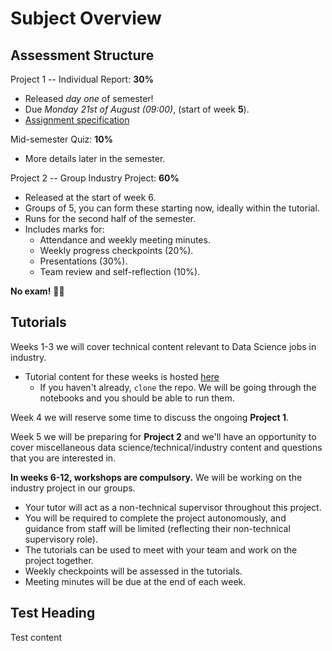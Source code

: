 # Subject Overview

## Assessment Structure
Project 1 -- Individual Report: **30%**
- Released *day one* of semester!
- Due *Monday 21st of August (09:00)*, (start of week **5**).
- [Assignment specification](https://www.overleaf.com/project/6487b326d555f7d3313a4de2)

Mid-semester Quiz: **10%**
- More details later in the semester.

Project 2 -- Group Industry Project: **60%**
- Released at the start of week 6.
- Groups of 5, you can form these starting now, ideally within the tutorial.
- Runs for the second half of the semester.
- Includes marks for:
  - Attendance and weekly meeting minutes.
  - Weekly progress checkpoints (20%).
  - Presentations (30%).
  - Team review and self-reflection (10%).

**No exam!** 🥳🎉

## Tutorials

Weeks 1-3 we will cover technical content relevant to Data Science jobs in industry.
- Tutorial content for these weeks is hosted [here](https://github.com/VoLKyyyOG/MAST30034_Python/tree/main/tutorials)
  - If you haven't already, `clone` the repo. We will be going through the notebooks and you should be able to run them.

Week 4 we will reserve some time to discuss the ongoing **Project 1**.

Week 5 we will be preparing for **Project 2** and we'll have an opportunity to cover miscellaneous data science/technical/industry content and questions that you are interested in.

**In weeks 6-12, workshops are compulsory.** We will be working on the industry project in our groups.
- Your tutor will act as a non-technical supervisor throughout this project.
- You will be required to complete the project autonomously, and guidance from staff will be limited (reflecting their non-technical supervisory role).
- The tutorials can be used to meet with your team and work on the project together.
- Weekly checkpoints will be assessed in the tutorials.
- Meeting minutes will be due at the end of each week.

## Test Heading

Test content

<!--
## Tentative Lecture Schedule

<table>
<thead>
  <tr>
    <th>Week</th>
    <th>Lecturer</th>
    <th>Content</th>
  </tr>
</thead>
<tbody>
  <tr>
    <td>Week 1</td>
    <td>Tim Miller</td>
    <td>Trust, Power, and Machines</td>
  </tr>
  <tr>
    <td>Week 2</td>
    <td>Tim Miller</td>
    <td>History of AI</td>
  </tr>
  <tr>
    <td>Week 3</td>
    <td>Simon Coghlan</td>
    <td>Utilitarianism and Deontology</td>
  </tr>
  <tr>
    <td>Week 4</td>
    <td>Simon Coghlan</td>
    <td>Virtue and Care Ethics</td>
  </tr>
  <tr>
    <td>Week 5</td>
    <td>Simon Coghlan</td>
    <td>Fairness, Equity, and Accountability</td>
  </tr>
  <tr>
    <td>Week 6</td>
    <td>Marc Cheong</td>
    <td>Transparency</td>
  </tr>
  <tr>
    <td>Week 7</td>
    <td>Jeannie Patterson</td>
    <td>Law, Frameworks, and Human Rights</td>
  </tr>
  <tr>
    <td>Week 8</td>
    <td>Tim Miller</td>
    <td>Explainability</td>
  </tr>
  <tr>
    <td>Week 9</td>
    <td>Marc Cheong</td>
    <td>Algorithmic Bias and Accessibility</td>
  </tr>
  <tr>
    <td>Week 10</td>
    <td>Marc Cheong</td>
    <td>Data Governance</td>
  </tr>
  <tr>
    <td>Week 11</td>
    <td>Gabby Bush</td>
    <td>AI, Art, and Ethics</td>
  </tr>
  <tr>
    <td>Week 12</td>
    <td>Simon Coghlan</td>
    <td>Intelligent Machines &amp; Wrap-up</td>
  </tr>
</tbody>
</table>

-->

